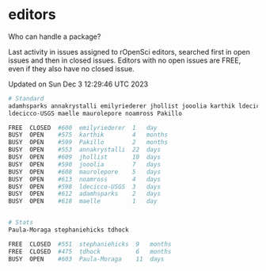 # editors

Who can handle a package?

Last activity in issues assigned to rOpenSci editors, searched first in open
issues and then in closed issues. Editors with no open issues are FREE, even if
they also have no closed issue.


Updated on Sun Dec 3 12:29:46 UTC 2023

```bash
# Standard
adamhsparks annakrystalli emilyriederer jhollist jooolia karthik ldecicco
ldecicco-USGS maelle maurolepore noamross Pakillo

FREE  CLOSED  #600  emilyriederer  1   day
BUSY  OPEN    #575  karthik        4   months
BUSY  OPEN    #599  Pakillo        2   months
BUSY  OPEN    #553  annakrystalli  22  days
BUSY  OPEN    #609  jhollist       10  days
BUSY  OPEN    #590  jooolia        7   days
BUSY  OPEN    #608  maurolepore    5   days
BUSY  OPEN    #613  noamross       4   days
BUSY  OPEN    #598  ldecicco-USGS  3   days
BUSY  OPEN    #612  adamhsparks    2   days
BUSY  OPEN    #618  maelle         1   day


# Stats
Paula-Moraga stephaniehicks tdhock

FREE  CLOSED  #551  stephaniehicks  9   months
FREE  CLOSED  #475  tdhock          6   months
BUSY  OPEN    #603  Paula-Moraga    11  days
```
